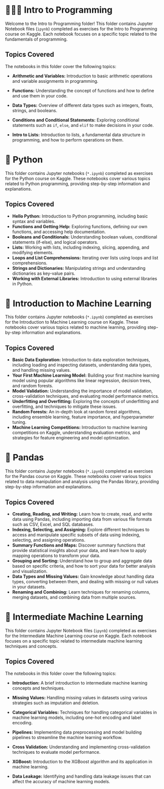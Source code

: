 # 🧑🏻‍💻 Intro to Programming

Welcome to the Intro to Programming folder! This folder contains Jupyter Notebook files (`ipynb`) completed as exercises for the Intro to Programming course on Kaggle. Each notebook focuses on a specific topic related to the fundamentals of programming.

## Topics Covered

The notebooks in this folder cover the following topics:

- **Arithmetic and Variables:** Introduction to basic arithmetic operations and variable assignments in programming.

- **Functions:** Understanding the concept of functions and how to define and use them in your code.

- **Data Types:** Overview of different data types such as integers, floats, strings, and booleans.

- **Conditions and Conditional Statements:** Exploring conditional statements such as `if`, `else`, and `elif` to make decisions in your code.

- **Intro to Lists:** Introduction to lists, a fundamental data structure in programming, and how to perform operations on them.

# 🐍 Python

This folder contains Jupyter notebooks (`*.ipynb`) completed as exercises for the Python course on Kaggle. These notebooks cover various topics related to Python programming, providing step-by-step information and explanations.

## Topics Covered

- **Hello Python:** Introduction to Python programming, including basic syntax and variables.
- **Functions and Getting Help:** Exploring functions, defining our own functions, and accessing help documentation.
- **Booleans and Conditionals:** Understanding boolean values, conditional statements (if-else), and logical operators.
- **Lists:** Working with lists, including indexing, slicing, appending, and modifying elements.
- **Loops and List Comprehensions:** Iterating over lists using loops and list comprehensions.
- **Strings and Dictionaries:** Manipulating strings and understanding dictionaries as key-value pairs.
- **Working with External Libraries:** Introduction to using external libraries in Python.

# 🤖 Introduction to Machine Learning

This folder contains Jupyter notebooks (`*.ipynb`) completed as exercises for the Introduction to Machine Learning course on Kaggle. These notebooks cover various topics related to machine learning, providing step-by-step information and explanations.

## Topics Covered

- **Basic Data Exploration:** Introduction to data exploration techniques, including loading and inspecting datasets, understanding data types, and handling missing values.
- **Your First Machine Learning Model:** Building your first machine learning model using popular algorithms like linear regression, decision trees, and random forests.
- **Model Validation:** Understanding the importance of model validation, cross-validation techniques, and evaluating model performance metrics.
- **Underfitting and Overfitting:** Exploring the concepts of underfitting and overfitting, and techniques to mitigate these issues.
- **Random Forests:** An in-depth look at random forest algorithms, including ensemble learning, feature importance, and hyperparameter tuning.
- **Machine Learning Competitions:** Introduction to machine learning competitions on Kaggle, understanding evaluation metrics, and strategies for feature engineering and model optimization.

# 🐼 Pandas

This folder contains Jupyter notebooks (`*.ipynb`) completed as exercises for the Pandas course on Kaggle. These notebooks cover various topics related to data manipulation and analysis using the Pandas library, providing step-by-step information and explanations.

## Topics Covered

- **Creating, Reading, and Writing:** Learn how to create, read, and write data using Pandas, including importing data from various file formats such as CSV, Excel, and SQL databases.
- **Indexing, Selecting, and Assigning:** Explore different techniques to access and manipulate specific subsets of data using indexing, selecting, and assigning operations.
- **Summary Functions and Maps:** Discover summary functions that provide statistical insights about your data, and learn how to apply mapping operations to transform your data.
- **Grouping and Sorting:** Understand how to group and aggregate data based on specific criteria, and how to sort your data for better analysis and visualization.
- **Data Types and Missing Values:** Gain knowledge about handling data types, converting between them, and dealing with missing or null values in your datasets.
- **Renaming and Combining:** Learn techniques for renaming columns, merging datasets, and combining data from multiple sources.

# 🤖 Intermediate Machine Learning

This folder contains Jupyter Notebook files (`ipynb`) completed as exercises for the Intermediate Machine Learning course on Kaggle. Each notebook focuses on a specific topic related to intermediate machine learning techniques and concepts.

## Topics Covered

The notebooks in this folder cover the following topics:

- **Introduction:** A brief introduction to intermediate machine learning concepts and techniques.

- **Missing Values:** Handling missing values in datasets using various strategies such as imputation and deletion.

- **Categorical Variables:** Techniques for handling categorical variables in machine learning models, including one-hot encoding and label encoding.

- **Pipelines:** Implementing data preprocessing and model building pipelines to streamline the machine learning workflow.

- **Cross Validation:** Understanding and implementing cross-validation techniques to evaluate model performance.

- **XGBoost:** Introduction to the XGBoost algorithm and its application in machine learning.

- **Data Leakage:** Identifying and handling data leakage issues that can affect the accuracy of machine learning models.



